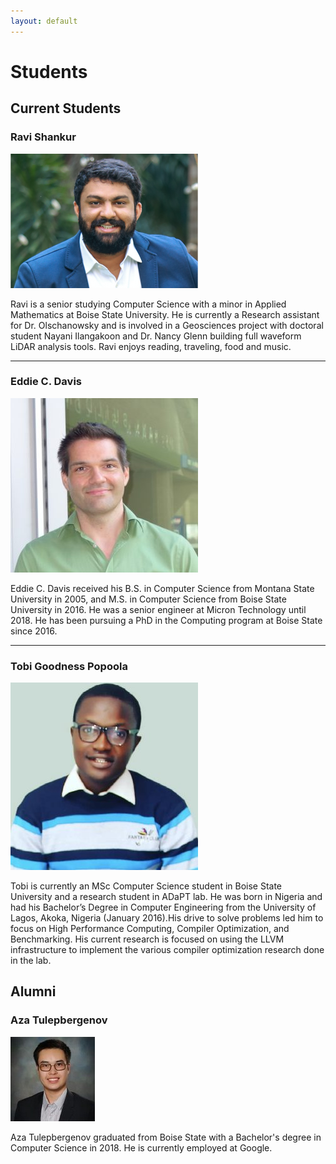 ```yaml
---
layout: default
---
```


# Students

## Current Students

### Ravi Shankur

![Ravi Shankur](/assets/img/ravi-hs-300x215.png)

Ravi is a senior studying Computer Science with a minor in Applied Mathematics at Boise State University. He is currently a Research assistant for Dr. Olschanowsky and is involved in a Geosciences project with doctoral student Nayani Ilangakoon and Dr. Nancy Glenn building full waveform LiDAR analysis tools. Ravi enjoys reading, traveling, food and music.

* * *

### Eddie C. Davis

![Eddie C. Davis](/assets/img/DSC01368-300x279.jpg)

Eddie C. Davis received his B.S. in Computer Science from Montana State University in 2005, and M.S. in Computer Science from Boise State University in 2016. He was a senior engineer at Micron Technology until 2018. He has been pursuing a PhD in the Computing program at Boise State since 2016.

* * *

### Tobi Goodness Popoola

![Tobi Goodness Popoola](/assets/img/tobi-picture-300x300.jpg)

Tobi is currently an MSc Computer Science student in Boise State University and a research student in ADaPT lab. He was born in Nigeria and had his Bachelor’s Degree in Computer Engineering from the University of Lagos, Akoka, Nigeria (January 2016).His drive to solve problems led him to focus on High Performance Computing, Compiler Optimization, and Benchmarking. His current research is focused on using the LLVM infrastructure to implement the various compiler optimization research done in the lab.	

## Alumni

### Aza Tulepbergenov

![Aza Tulepbergenov](/assets/img/20180821163328-46566.jpg)

Aza Tulepbergenov graduated from Boise State with a Bachelor's degree in Computer Science in 2018. He is currently employed at Google.